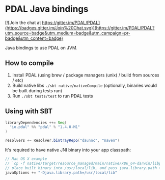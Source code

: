 # PDAL Java bindings

[![Join the chat at https://gitter.im/PDAL/PDAL](https://badges.gitter.im/Join%20Chat.svg)](https://gitter.im/PDAL/PDAL?utm_source=badge&utm_medium=badge&utm_campaign=pr-badge&utm_content=badge)

Java bindings to use PDAL on JVM.

## How to compile

1. Install PDAL (using brew / package managers (unix) / build from sources / etc)
2. Build native libs `./sbt native/nativeCompile` (optionally, binaries would be built during tests run)
3. Run `./sbt tests/test` to run PDAL tests

## Using with SBT

```scala
libraryDependencies ++= Seq(
  "io.pdal" %% "pdal" % "1.4.0-M1"
)

resolvers += Resolver.bintrayRepo("daunnc", "maven")
```

It's required to have native JNI binary into your app classpath:

```scala
// Mac OS X example
// `cp -f native/target/resource_managed/main/native/x86_64-darwin/libpdaljni0.dylib /usr/local/lib/libpdaljni0.dylib`
// place built binary into /usr/local/lib, and pass java.library.path to your JVM
javaOptions += "-Djava.library.path=/usr/local/lib"
```
